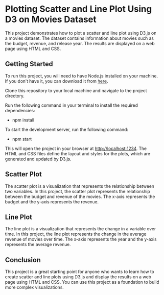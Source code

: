 # Plotting Scatter and Line Plot Using D3 on Movies Dataset

This project demonstrates how to plot a scatter and line plot using D3.js on a movies dataset. The dataset contains information about movies such as the budget, revenue, and release year. The results are displayed on a web page using HTML and CSS.

## Getting Started

To run this project, you will need to have Node.js installed on your machine. If you don't have it, you can download it from [here](https://nodejs.org/en/download/).

Clone this repository to your local machine and navigate to the project directory.

Run the following command in your terminal to install the required dependencies:

- npm install

To start the development server, run the following command:

- npm start

This will open the project in your browser at [http://localhost:1234](http://localhost:1234). The HTML and CSS files define the layout and styles for the plots, which are generated and updated by D3.js.

## Scatter Plot

The scatter plot is a visualization that represents the relationship between two variables. In this project, the scatter plot represents the relationship between the budget and revenue of the movies. The x-axis represents the budget and the y-axis represents the revenue.

## Line Plot

The line plot is a visualization that represents the change in a variable over time. In this project, the line plot represents the change in the average revenue of movies over time. The x-axis represents the year and the y-axis represents the average revenue.

## Conclusion

This project is a great starting point for anyone who wants to learn how to create scatter and line plots using D3.js and display the results on a web page using HTML and CSS. You can use this project as a foundation to build more complex visualizations.

